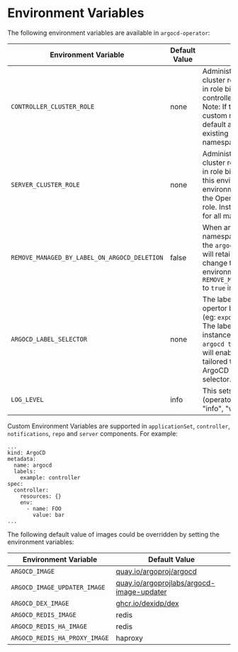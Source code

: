 # Environment Variables

The following environment variables are available in `argocd-operator`:

| Environment Variable | Default Value | Description |
| --- | --- | --- |
| `CONTROLLER_CLUSTER_ROLE` | none | Administrators can configure a common cluster role for all the managed namespaces in role bindings for the Argo CD application controller with this environment variable. Note: If this environment variable contains custom roles, the Operator doesn't create the default admin role. Instead, it uses the existing custom role for all managed namespaces. |
| `SERVER_CLUSTER_ROLE` | none | Administrators can configure a common cluster role for all the managed namespaces in role bindings for the Argo CD server with this environment variable. Note: If this environment variable contains custom roles, the Operator doesn’t create the default admin role. Instead, it uses the existing custom role for all managed namespaces. |
| `REMOVE_MANAGED_BY_LABEL_ON_ARGOCD_DELETION` | false | When an Argo CD instance is deleted, namespaces managed by that instance (via the `argocd.argoproj.io/managed-by` label ) will retain the label by default. Users can change this behavior by setting the environment variable `REMOVE_MANAGED_BY_LABEL_ON_ARGOCD_DELETION` to `true` in the Subscription. |
| `ARGOCD_LABEL_SELECTOR` | none | The label selector can be set on argocd-opertor by exporting `ARGOCD_LABEL_SELECTOR` (eg: `export ARGOCD_LABEL_SELECTOR=foo=bar`). The labels can be added to the argocd instances using the command `kubectl label argocd test1 foo=bar -n test-argocd`. This will enable the operator instance to be tailored to oversee only the corresponding ArgoCD instances having the matching label selector. |
| `LOG_LEVEL` | info | This sets the logging level of the manager (operator) pod. Valid values are "debug", "info", "warn", "error", "panic" and "fatal". |

Custom Environment Variables are supported in `applicationSet`, `controller`, `notifications`, `repo` and `server` components. For example:

```
...
kind: ArgoCD
metadata:
  name: argocd
  labels:
    example: controller
spec:
  controller:
    resources: {}
    env:
      - name: FOO
        value: bar
...
```

The following default value of images could be overridden by setting the environment variables:

| Environment Variable          | Default Value                                                                          |
|-------------------------------|----------------------------------------------------------------------------------------|
| `ARGOCD_IMAGE`                | [quay.io/argoproj/argocd](quay.io/argoproj/argocd)                                     |
| `ARGOCD_IMAGE_UPDATER_IMAGE`  | [quay.io/argoprojlabs/argocd-image-updater](quay.io/argoprojlabs/argocd-image-updater) |
| `ARGOCD_DEX_IMAGE`            | [ghcr.io/dexidp/dex](ghcr.io/dexidp/dex)                                               |
| `ARGOCD_REDIS_IMAGE`          | redis                                                                                  |
| `ARGOCD_REDIS_HA_IMAGE`       | redis                                                                                  |
| `ARGOCD_REDIS_HA_PROXY_IMAGE` | haproxy                                                                                |
